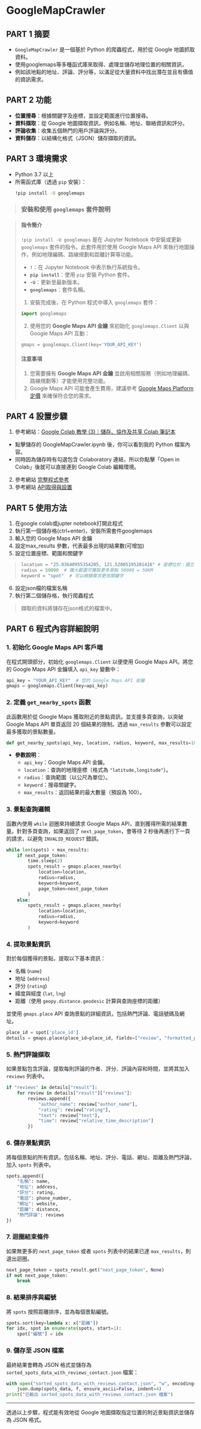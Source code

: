 # GoogleMapCrawler

## PART 1 摘要
- `GoogleMapCrawler` 是一個基於 Python 的爬蟲程式，用於從 Google 地圖抓取資料。
- 使用googlemaps等多種函式庫來取得、處理並儲存地理位置的相關資訊，
- 例如該地點的地址、評論、評分等，以滿足從大量資料中找出潛在並且有價值的資訊需求。

## PART 2 功能
- **位置搜尋**：根據關鍵字及座標，並設定範圍進行位置搜尋。
- **資料擷取**：從 Google 地圖擷取資訊，例如名稱、地址、聯絡資訊和評分。
- **評論收集**：收集五個熱門的用戶評論與評分。
- **資料儲存**：以結構化格式（JSON）儲存擷取的資訊。

## PART 3 環境需求
- Python 3.7 以上
- 所需函式庫（透過 `pip` 安裝）：
  ```bash
  !pip install -U googlemaps
  ```
> ### 安裝和使用 `googlemaps` 套件說明

> #### 指令簡介
> `!pip install -U googlemaps` 是在 Jupyter Notebook 中安裝或更新 `googlemaps` 套件的指令。此套件用於使用 Google Maps API 來執行地圖操作，例如地理編碼、路線規劃和距離計算等功能。
> 
> - **`!`**：在 Jupyter Notebook 中表示執行系統指令。
> - **`pip install`**：使用 `pip` 安裝 Python 套件。
> - **`-U`**：更新至最新版本。
> - **`googlemaps`**：套件名稱。
> 
> 1. 安裝完成後，在 Python 程式中導入 `googlemaps` 套件：
> ```python
> import googlemaps
> ```
> 2. 使用您的 **Google Maps API 金鑰** 來初始化 `googlemaps.Client` 以與 Google Maps API 互動：
> ```python
> gmaps = googlemaps.Client(key='YOUR_API_KEY')
> ```
> 
> #### 注意事項
> 1. 您需要擁有 **Google Maps API 金鑰** 並啟用相關服務（例如地理編碼、路線規劃等）才能使用完整功能。
> 2. Google Maps API 可能會產生費用，建議參考 [Google Maps Platform 定價](https://cloud.google.com/maps-platform/pricing) 來確保符合您的需求。


## PART 4 設置步驟

1. 參考網站：[Google Colab 教學 (3)｜儲存、協作及共享 Colab 筆記本](https://medium.com/python4u/google-colab-%E6%95%99%E5%AD%B8-3-%E5%84%B2%E5%AD%98-%E5%8D%94%E4%BD%9C%E5%8F%8A%E5%85%B1%E4%BA%AB-colab-%E7%AD%86%E8%A8%98%E6%9C%AC-aec9a73addd2)
- 點擊儲存的 GoogleMapCrawler.ipynb 後，你可以看到我的 Python 檔案內容。
- 同時因為儲存時有勾選包含 Colaboratory 連結，所以你點擊「Open in Colab」後就可以直接連到 Google Colab 編輯環境。
2. 參考網站 [完整程式參考](https://couplehonest.com/api-python/#jie_lun_pa_chong_ji_API_zhi_shi_qu_de_shu_ju_de_kai_shi_hou_xu_de_zi_liao_shi_yong_ji_fen_xi_cai_shi_guan_jian)
3. 參考網站 [API取得與設置](https://www.weya.com.tw/design/google-map-api-key)

## PART 5 使用方法
1. 在google colab或jupter notebook打開此程式
2. 執行第一個儲存格(ctrl+enter)，安裝所需套件googlemaps
3. 輸入您的 Google Maps API 金鑰
4. 設定max_results 參數，代表最多出現的結果數(可增加)
5. 設定位置座標、範圍和關鍵字
> ```python
> location = "25.03640955354205, 121.52005195201416" # 座標位於：國立中正紀念堂
> radius = 50000  # 擴大範圍可獲取更多景點 50000 = 50KM
> keyword = "spot"  # 可以根據需求更改關鍵字
> ```
6. 設定json檔的檔案名稱 
7. 執行第二個儲存格，執行爬蟲程式
> 擷取的資料將儲存在json格式的檔案中。

## PART 6 程式內容詳細說明

### 1. 初始化 Google Maps API 客戶端

在程式開頭部分，初始化 `googlemaps.Client` 以便使用 Google Maps API。將您的 Google Maps API 金鑰填入 `api_key` 變數中：

```python
api_key = "YOUR_API_KEY"  # 您的 Google Maps API 金鑰
gmaps = googlemaps.Client(key=api_key)
```

### 2. 定義 `get_nearby_spots` 函數

此函數用於從 Google Maps 獲取附近的景點資訊，並支援多頁查詢，以突破 Google Maps API 單頁返回 20 個結果的限制。透過 `max_results` 參數可以設定最多獲取的景點數量。

```python
def get_nearby_spots(api_key, location, radius, keyword, max_results=100):
```

- **參數說明**：
  - `api_key`：Google Maps API 金鑰。
  - `location`：查詢的地理座標（格式為 `"latitude,longitude"`）。
  - `radius`：查詢範圍（以公尺為單位）。
  - `keyword`：搜尋關鍵字。
  - `max_results`：返回結果的最大數量（預設為 100）。

### 3. 景點查詢邏輯

函數內使用 `while` 迴圈來持續請求 Google Maps API，直到獲得所需的結果數量。針對多頁查詢，如果返回了 `next_page_token`，會等待 2 秒後再進行下一頁的請求，以避免 `INVALID_REQUEST` 錯誤。

```python
while len(spots) < max_results:
    if next_page_token:
        time.sleep(2)
        spots_result = gmaps.places_nearby(
            location=location,
            radius=radius,
            keyword=keyword,
            page_token=next_page_token
        )
    else:
        spots_result = gmaps.places_nearby(
            location=location,
            radius=radius,
            keyword=keyword
        )
```

### 4. 提取景點資訊

對於每個獲得的景點，提取以下基本資訊：
- 名稱 (`name`)
- 地址 (`address`)
- 評分 (`rating`)
- 緯度與經度 (`lat`, `lng`)
- 距離（使用 `geopy.distance.geodesic` 計算與查詢座標的距離）

並使用 `gmaps.place` API 查詢景點的詳細資訊，包括熱門評論、電話號碼及網址。

```python
place_id = spot['place_id']
details = gmaps.place(place_id=place_id, fields=["review", "formatted_phone_number", "website"])
```

### 5. 熱門評論擷取

如果景點包含評論，提取每則評論的作者、評分、評論內容和時間，並將其加入 `reviews` 列表中。

```python
if "reviews" in details["result"]:
    for review in details["result"]["reviews"]:
        reviews.append({
            "author_name": review["author_name"],
            "rating": review["rating"],
            "text": review["text"],
            "time": review["relative_time_description"]
        })
```

### 6. 儲存景點資訊

將每個景點的所有資訊，包括名稱、地址、評分、電話、網址、距離及熱門評論，加入 `spots` 列表中。

```python
spots.append({
    "名稱": name,
    "地址": address,
    "評分": rating,
    "電話": phone_number,
    "網址": website,
    "距離": distance,
    "熱門評論": reviews
})
```

### 7. 迴圈結束條件

如果無更多的 `next_page_token` 或者 `spots` 列表中的結果已達 `max_results`，則退出迴圈。

```python
next_page_token = spots_result.get("next_page_token", None)
if not next_page_token:
    break
```

### 8. 結果排序與編號

將 `spots` 按照距離排序，並為每個景點編號。

```python
spots.sort(key=lambda x: x["距離"])
for idx, spot in enumerate(spots, start=1):
    spot["編號"] = idx
```

### 9. 儲存至 JSON 檔案

最終結果會轉為 JSON 格式並儲存為 `sorted_spots_data_with_reviews_contact.json` 檔案：

```python
with open("sorted_spots_data_with_reviews_contact.json", "w", encoding="utf-8") as f:
    json.dump(spots_data, f, ensure_ascii=False, indent=4)
print("已輸出 sorted_spots_data_with_reviews_contact.json 檔案")
```

---

透過以上步驟，程式能有效地從 Google 地圖擷取指定位置的附近景點資訊並儲存為 JSON 格式。
